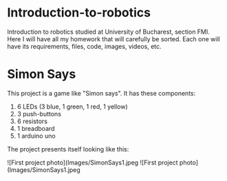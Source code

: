 # Introduction-to-robotics
Introduction to robotics studied at University of Bucharest, section FMI. Here I will have all my homework that will carefully be sorted. Each one will have its requirements, files, code, images, videos, etc.

# Simon Says
This project is a game like "Simon says". It has these components:
  1. 6 LEDs (3 blue, 1 green, 1 red, 1 yellow)
  2. 3 push-buttons
  3. 6 resistors
  4. 1 breadboard
  5. 1 arduino uno

The project presents itself looking like this:

![First project photo](Images/SimonSays1.jpeg
![First project photo](Images/SimonSays1.jpeg
